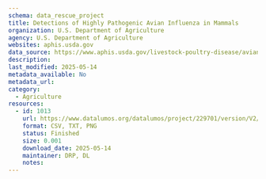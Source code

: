 ```yaml
---
schema: data_rescue_project 
title: Detections of Highly Pathogenic Avian Influenza in Mammals
organization: U.S. Department of Agriculture
agency: U.S. Department of Agriculture
websites: aphis.usda.gov
data_source: https://www.aphis.usda.gov/livestock-poultry-disease/avian/avian-influenza/hpai-detections/mammals
description: 
last_modified: 2025-05-14
metadata_available: No
metadata_url: 
category:
  - Agriculture 
resources:
  - id: 1013
    url: https://www.datalumos.org/datalumos/project/229701/version/V2/view
    format: CSV, TXT, PNG
    status: Finished
    size: 0.001
    download_date: 2025-05-14
    maintainer: DRP, DL
    notes: 
---
```

